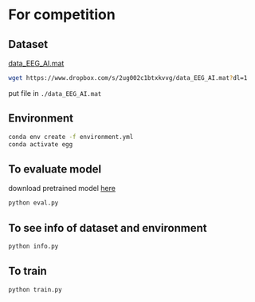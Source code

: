 # For competition  

## Dataset  
[data_EEG_AI.mat](https://www.dropbox.com/s/2ug002c1btxkvvg/data_EEG_AI.mat?dl=0)  
```bash
wget https://www.dropbox.com/s/2ug002c1btxkvvg/data_EEG_AI.mat?dl=1
```
put file in `./data_EEG_AI.mat`

## Environment
```bash
conda env create -f environment.yml
conda activate egg
```

## To evaluate model
download pretrained model [here](https://drive.google.com/file/d/1w6CuNZurj6nHmdLc-cwS3rGG9K28INmq/view?usp=sharing)
```bash
python eval.py
```

## To see info of dataset and environment
```bash
python info.py
```

## To train
```bash
python train.py
```
